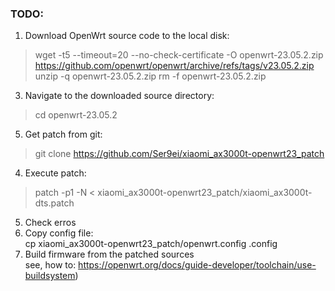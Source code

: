 ### TODO: 
1) Download OpenWrt source code to the local disk:<br>
> wget -t5 --timeout=20 --no-check-certificate -O openwrt-23.05.2.zip https://github.com/openwrt/openwrt/archive/refs/tags/v23.05.2.zip
unzip -q openwrt-23.05.2.zip
> rm -f openwrt-23.05.2.zip
3) Navigate to the downloaded source directory:<br>
> cd openwrt-23.05.2
5) Get patch from git:<br>
> git clone https://github.com/Ser9ei/xiaomi_ax3000t-openwrt23_patch
4) Execute patch:<br>
> patch -p1 -N < xiaomi_ax3000t-openwrt23_patch/xiaomi_ax3000t-dts.patch
5) Check erros
6) Copy config file:<br>
cp xiaomi_ax3000t-openwrt23_patch/openwrt.config .config
7) Build firmware from the patched sources<br>
see, how to: https://openwrt.org/docs/guide-developer/toolchain/use-buildsystem)
